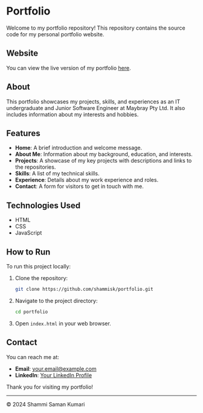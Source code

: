 # Portfolio 
Welcome to my portfolio repository! This repository contains the source code for my personal portfolio website.

## Website

You can view the live version of my portfolio [here](https://shammisk.github.io/portfolio/).

## About

This portfolio showcases my projects, skills, and experiences as an IT undergraduate and Junior Software Engineer at Maybray Pty Ltd. It also includes information about my interests and hobbies.

## Features

- **Home**: A brief introduction and welcome message.
- **About Me**: Information about my background, education, and interests.
- **Projects**: A showcase of my key projects with descriptions and links to the repositories.
- **Skills**: A list of my technical skills.
- **Experience**: Details about my work experience and roles.
- **Contact**: A form for visitors to get in touch with me.

## Technologies Used

- HTML
- CSS
- JavaScript

## How to Run

To run this project locally:

1. Clone the repository:
    ```bash
    git clone https://github.com/shammisk/portfolio.git
    ```
2. Navigate to the project directory:
    ```bash
    cd portfolio
    ```
3. Open `index.html` in your web browser.

## Contact

You can reach me at:

- **Email**: [your.email@example.com](ssamankumari6@gmail.com)
- **LinkedIn**: [Your LinkedIn Profile](https://www.linkedin.com/in/shammi-saman-kumari/)

Thank you for visiting my portfolio!

---

© 2024 Shammi Saman Kumari
